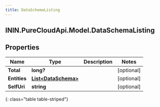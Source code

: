 ```yaml
---
title: DataSchemaListing
---
```

## ININ.PureCloudApi.Model.DataSchemaListing

## Properties

|Name | Type | Description | Notes|
|------------ | ------------- | ------------- | -------------|
| **Total** | **long?** |  | [optional] |
| **Entities** | [**List&lt;DataSchema&gt;**](DataSchema.html) |  | [optional] |
| **SelfUri** | **string** |  | [optional] |
{: class="table table-striped"}


